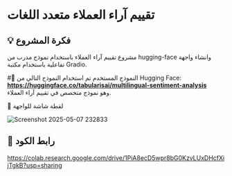 # تقييم آراء العملاء متعدد اللغات

## 💡 فكرة المشروع
مشروع تقييم آراء العملاء باستخدام نموذج مدرب من hugging-face وانشاء واجهة تفاعلية باستخدام مكتبة Gradio.

#💭 النموذج المستخدم
تم استخدام النموذج التالي من Hugging Face:  
**https://huggingface.co/tabularisai/multilingual-sentiment-analysis**  
وهو نموذج متخصص في تقييم آراء العملاء.

🤳 لقطة شاشة للواجهة

![Screenshot 2025-05-07 232833](https://github.com/user-attachments/assets/f7fb74c2-dc56-45f3-876d-8537b2f4f150)


## 🔗 رابط الكود
https://colab.research.google.com/drive/1PiA8ecD5wpr8bG0KzvLUxDHcfXijTgkB?usp=sharing
